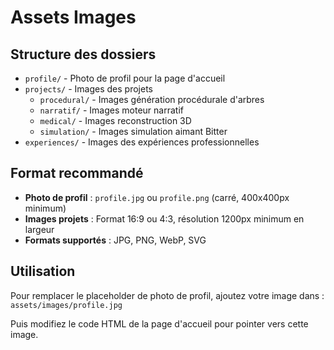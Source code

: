 # Assets Images

## Structure des dossiers

- `profile/` - Photo de profil pour la page d'accueil
- `projects/` - Images des projets
  - `procedural/` - Images génération procédurale d'arbres
  - `narratif/` - Images moteur narratif
  - `medical/` - Images reconstruction 3D
  - `simulation/` - Images simulation aimant Bitter
- `experiences/` - Images des expériences professionnelles

## Format recommandé

- **Photo de profil** : `profile.jpg` ou `profile.png` (carré, 400x400px minimum)
- **Images projets** : Format 16:9 ou 4:3, résolution 1200px minimum en largeur
- **Formats supportés** : JPG, PNG, WebP, SVG

## Utilisation

Pour remplacer le placeholder de photo de profil, ajoutez votre image dans :
`assets/images/profile.jpg`

Puis modifiez le code HTML de la page d'accueil pour pointer vers cette image.